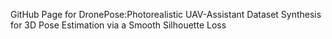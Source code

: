 GitHub Page for DronePose:Photorealistic UAV-Assistant Dataset Synthesis for 3D Pose Estimation via a Smooth Silhouette Loss
